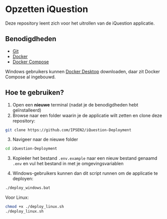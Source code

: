 # Opzetten iQuestion

Deze repository leent zich voor het uitrollen van de iQuestion applicatie.

## Benodigdheden

* [Git](https://git-scm.com/downloads)
* [Docker](https://docs.docker.com/get-docker/)
* [Docker Compose](https://docs.docker.com/compose/install/)

Windows gebruikers kunnen [Docker Desktop](https://docs.docker.com/desktop/install/windows-install/) downloaden, daar zit Docker Compose al ingebouwd.

## Hoe te gebruiken?

1. Open  een **nieuwe** terminal (nadat je de benodigdheden hebt geïnstalleerd)
2. Browse naar een folder waarin je de applicatie wilt zetten en clone deze repository:

```Bash
git clone https://github.com/IPSEN2/iQuestion-Deployment
```

3. Navigeer naar de nieuwe folder

```Bash
cd iQuestion-Deployment
```

3. Kopieëer het bestand `.env.example` naar een nieuw bestand genaamd `.env` en vul het bestand in met je omgevingsvariablen

4. Windows-gebruikers kunnen dan dit script runnen om de applicatie te deployen:

```Bash
./deploy_windows.bat
```

Voor Linux:

```Bash
chmod +x ./deploy_linux.sh
./deploy_linux.sh
```
